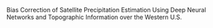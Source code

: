 
Bias Correction of Satellite Precipitation Estimation Using Deep Neural Networks and Topographic Information over the Western U.S.
